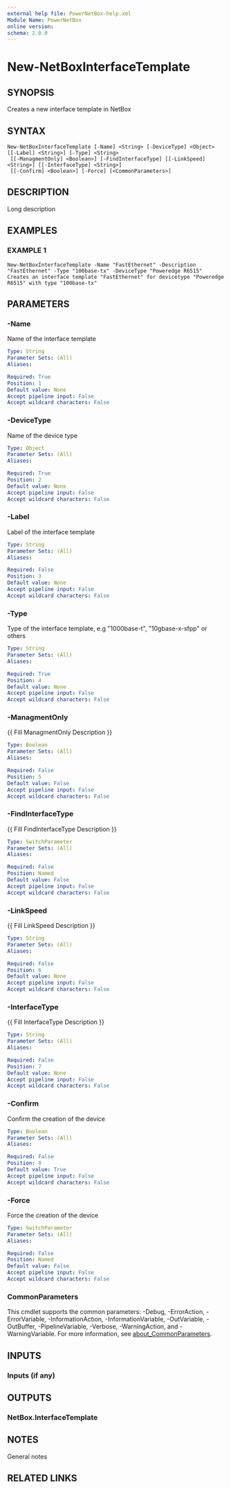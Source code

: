 ```yaml
---
external help file: PowerNetBox-help.xml
Module Name: PowerNetBox
online version:
schema: 2.0.0
---
```


# New-NetBoxInterfaceTemplate

## SYNOPSIS
Creates a new interface template in NetBox

## SYNTAX

```
New-NetBoxInterfaceTemplate [-Name] <String> [-DeviceType] <Object> [[-Label] <String>] [-Type] <String>
 [[-ManagmentOnly] <Boolean>] [-FindInterfaceType] [[-LinkSpeed] <String>] [[-InterfaceType] <String>]
 [[-Confirm] <Boolean>] [-Force] [<CommonParameters>]
```

## DESCRIPTION
Long description

## EXAMPLES

### EXAMPLE 1
```
New-NetBoxInterfaceTemplate -Name "FastEthernet" -Description "FastEthernet" -Type "100base-tx" -DeviceType "Poweredge R6515"
Creates an interface template "FastEthernet" for devicetype "Poweredge R6515" with type "100base-tx"
```

## PARAMETERS

### -Name
Name of the interface template

```yaml
Type: String
Parameter Sets: (All)
Aliases:

Required: True
Position: 1
Default value: None
Accept pipeline input: False
Accept wildcard characters: False
```

### -DeviceType
Name of the device type

```yaml
Type: Object
Parameter Sets: (All)
Aliases:

Required: True
Position: 2
Default value: None
Accept pipeline input: False
Accept wildcard characters: False
```

### -Label
Label of the interface template

```yaml
Type: String
Parameter Sets: (All)
Aliases:

Required: False
Position: 3
Default value: None
Accept pipeline input: False
Accept wildcard characters: False
```

### -Type
Type of the interface template, e.g "1000base-t", "10gbase-x-sfpp" or others

```yaml
Type: String
Parameter Sets: (All)
Aliases:

Required: True
Position: 4
Default value: None
Accept pipeline input: False
Accept wildcard characters: False
```

### -ManagmentOnly
{{ Fill ManagmentOnly Description }}

```yaml
Type: Boolean
Parameter Sets: (All)
Aliases:

Required: False
Position: 5
Default value: False
Accept pipeline input: False
Accept wildcard characters: False
```

### -FindInterfaceType
{{ Fill FindInterfaceType Description }}

```yaml
Type: SwitchParameter
Parameter Sets: (All)
Aliases:

Required: False
Position: Named
Default value: False
Accept pipeline input: False
Accept wildcard characters: False
```

### -LinkSpeed
{{ Fill LinkSpeed Description }}

```yaml
Type: String
Parameter Sets: (All)
Aliases:

Required: False
Position: 6
Default value: None
Accept pipeline input: False
Accept wildcard characters: False
```

### -InterfaceType
{{ Fill InterfaceType Description }}

```yaml
Type: String
Parameter Sets: (All)
Aliases:

Required: False
Position: 7
Default value: None
Accept pipeline input: False
Accept wildcard characters: False
```

### -Confirm
Confirm the creation of the device

```yaml
Type: Boolean
Parameter Sets: (All)
Aliases:

Required: False
Position: 8
Default value: True
Accept pipeline input: False
Accept wildcard characters: False
```

### -Force
Force the creation of the device

```yaml
Type: SwitchParameter
Parameter Sets: (All)
Aliases:

Required: False
Position: Named
Default value: False
Accept pipeline input: False
Accept wildcard characters: False
```

### CommonParameters
This cmdlet supports the common parameters: -Debug, -ErrorAction, -ErrorVariable, -InformationAction, -InformationVariable, -OutVariable, -OutBuffer, -PipelineVariable, -Verbose, -WarningAction, and -WarningVariable. For more information, see [about_CommonParameters](http://go.microsoft.com/fwlink/?LinkID=113216).

## INPUTS

### Inputs (if any)
## OUTPUTS

### NetBox.InterfaceTemplate
## NOTES
General notes

## RELATED LINKS
